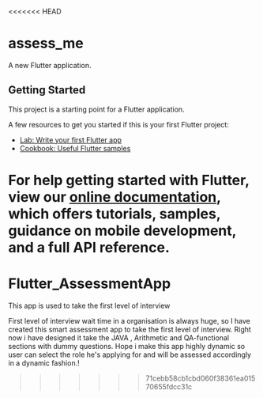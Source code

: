 <<<<<<< HEAD
# assess_me

A new Flutter application.

## Getting Started

This project is a starting point for a Flutter application.

A few resources to get you started if this is your first Flutter project:

- [Lab: Write your first Flutter app](https://flutter.dev/docs/get-started/codelab)
- [Cookbook: Useful Flutter samples](https://flutter.dev/docs/cookbook)

For help getting started with Flutter, view our
[online documentation](https://flutter.dev/docs), which offers tutorials,
samples, guidance on mobile development, and a full API reference.
=======
# Flutter_AssessmentApp
This app is used to take the first level of interview

First level of interview wait time in a organisation is always huge, so I have created this smart assessment app to take the first level of interview. Right now i have designed it take the JAVA , Arithmetic and QA-functional sections with dummy questions. 
Hope i make this app highly dynamic so user can select the role he's applying for and will be assessed accordingly in a dynamic fashion.!

>>>>>>> 71cebb58cb1cbd060f38361ea01570655fdcc31c
